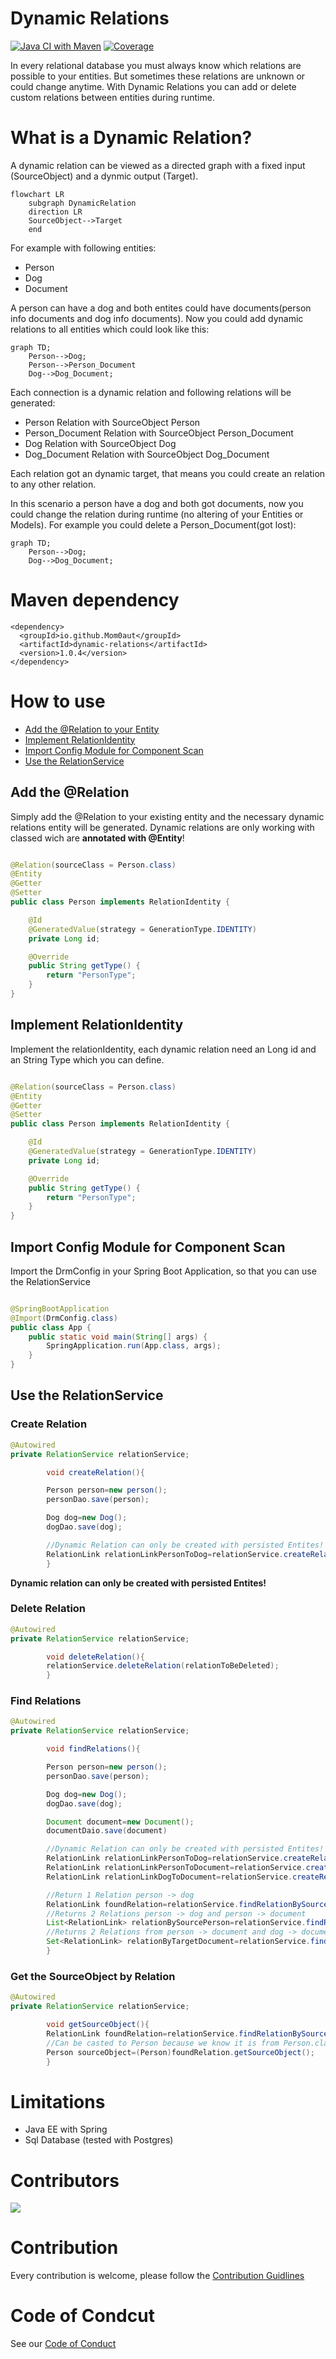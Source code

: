 # Dynamic Relations

[![Java CI with Maven](https://github.com/Mom0aut/DynamicRelations/actions/workflows/maven.yml/badge.svg)](https://github.com/Mom0aut/DynamicRelations/actions/workflows/maven.yml) [![Coverage](.github/badges/jacoco.svg)](https://github.com/Mom0aut/DynamicRelations/actions/workflows/maven.yml)

In every relational database you must always know which relations are possible to your entities. But sometimes these
relations are unknown or could change anytime. With Dynamic Relations you can add or delete custom relations between
entities during runtime.

# What is a Dynamic Relation?

A dynamic relation can be viewed as a directed graph with a fixed input (SourceObject) and a dynmic output (Target).

```mermaid
flowchart LR
    subgraph DynamicRelation
    direction LR
    SourceObject-->Target
    end
```

For example with following entities:

- Person
- Dog
- Document

A person can have a dog and both entites could have documents(person info documents and dog info documents). Now you
could add dynamic relations to all entities which could look like this:

```mermaid
graph TD;
    Person-->Dog;
    Person-->Person_Document
    Dog-->Dog_Document;
```

Each connection is a dynamic relation and following relations will be generated:

- Person Relation with SourceObject Person
- Person_Document Relation with SourceObject Person_Document
- Dog Relation with SourceObject Dog
- Dog_Document Relation with SourceObject Dog_Document

Each relation got an dynamic target, that means you could create an relation to any other relation.

In this scenario a person have a dog and both got documents, now you could change the relation during runtime (no
altering of your Entities or Models). For example you could delete a Person_Document(got lost):

```mermaid
graph TD;
    Person-->Dog;
    Dog-->Dog_Document;
```

# Maven dependency

```
<dependency>
  <groupId>io.github.Mom0aut</groupId>
  <artifactId>dynamic-relations</artifactId>
  <version>1.0.4</version>
</dependency>
```

# How to use

- [Add the @Relation to your Entity](#Relation)
- [Implement RelationIdentity](#RelationIdentity)
- [Import Config Module for Component Scan](#ImportConfig)
- [Use the RelationService](#RelationService)

## <a name="Relation"></a> Add the @Relation

Simply add the @Relation to your existing entity and the necessary dynamic relations entity will be generated. Dynamic
relations are only working with classed wich are **annotated with @Entity**!

```java

@Relation(sourceClass = Person.class)
@Entity
@Getter
@Setter
public class Person implements RelationIdentity {

    @Id
    @GeneratedValue(strategy = GenerationType.IDENTITY)
    private Long id;

    @Override
    public String getType() {
        return "PersonType";
    }
}

```

## <a name="RelationIdentity"></a> Implement RelationIdentity

Implement the relationIdentity, each dynamic relation need an Long id and an String Type which you can define.

```java

@Relation(sourceClass = Person.class)
@Entity
@Getter
@Setter
public class Person implements RelationIdentity {

    @Id
    @GeneratedValue(strategy = GenerationType.IDENTITY)
    private Long id;

    @Override
    public String getType() {
        return "PersonType";
    }
}

```

## <a name="ImportConfig"></a> Import Config Module for Component Scan

Import the DrmConfig in your Spring Boot Application, so that you can use the RelationService

```java

@SpringBootApplication
@Import(DrmConfig.class)
public class App {
    public static void main(String[] args) {
        SpringApplication.run(App.class, args);
    }
}
```

## <a name="RelationService"></a> Use the RelationService

### Create Relation

```java
@Autowired 
private RelationService relationService;

        void createRelation(){

        Person person=new person();
        personDao.save(person);

        Dog dog=new Dog();
        dogDao.save(dog);

        //Dynamic Relation can only be created with persisted Entites!
        RelationLink relationLinkPersonToDog=relationService.createRelation(person,dog);
        }

```

**Dynamic relation can only be created with persisted Entites!**

### Delete Relation

```java
@Autowired 
private RelationService relationService;

        void deleteRelation(){
        relationService.deleteRelation(relationToBeDeleted);
        }

```

### Find Relations

```java
@Autowired 
private RelationService relationService;

        void findRelations(){

        Person person=new person();
        personDao.save(person);

        Dog dog=new Dog();
        dogDao.save(dog);

        Document document=new Document();
        documentDaio.save(document)

        //Dynamic Relation can only be created with persisted Entites!
        RelationLink relationLinkPersonToDog=relationService.createRelation(person,dog);
        RelationLink relationLinkPersonToDocument=relationService.createRelation(person,document);
        RelationLink relationLinkDogToDocument=relationService.createRelation(dog,document);

        //Return 1 Relation person -> dog
        RelationLink foundRelation=relationService.findRelationBySourceObjectAndRelationIdentity(person,dog);
        //Returns 2 Relations person -> dog and person -> document
        List<RelationLink> relationBySourcePerson=relationService.findRelationBySourceObject(person);
        //Returns 2 Relations from person -> document and dog -> document
        Set<RelationLink> relationByTargetDocument=relationService.findRelationByTargetRelationIdentity(document);
        }

```

### Get the SourceObject by Relation

```java
@Autowired 
private RelationService relationService;

        void getSourceObject(){
        RelationLink foundRelation=relationService.findRelationBySourceObjectAndRelationIdentity(person,dog);
        //Can be casted to Person because we know it is from Person.class
        Person sourceObject=(Person)foundRelation.getSourceObject();
        }

```

# Limitations

- Java EE with Spring
- Sql Database (tested with Postgres)

# Contributors

<a href="https://github.com/Mom0aut/DynamicRelations/graphs/contributors">
  <img src="https://contrib.rocks/image?repo=Mom0aut/DynamicRelations" />
</a>

# Contribution

Every contribution is welcome, please follow
the [Contribution Guidlines](https://github.com/Mom0aut/DynamicRelations/blob/master/Contributing.md)

# Code of Condcut

See our [Code of Conduct](https://github.com/Mom0aut/DynamicRelations/blob/master/CODE_OF_CONDUCT.md)
